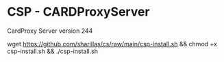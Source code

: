 # CSP - CARDProxyServer
CardProxy Server version 244

wget https://github.com/sharillas/cs/raw/main/csp-install.sh && chmod +x csp-install.sh && ./csp-install.sh
